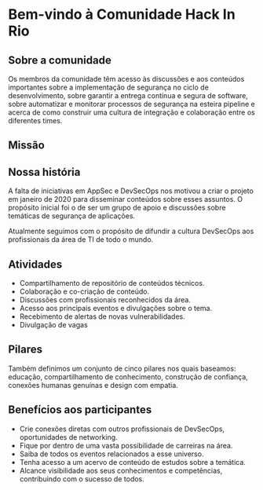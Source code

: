 # Bem-vindo à Comunidade Hack In Rio

## Sobre a comunidade

 
Os membros da comunidade têm acesso às discussões e aos conteúdos importantes sobre a implementação de segurança no ciclo de desenvolvimento, sobre garantir a entrega contínua e segura de software, sobre automatizar e monitorar processos de segurança na esteira pipeline e acerca de como construir uma cultura de integração e colaboração entre os diferentes times.

## Missão
 
## Nossa história
A falta de iniciativas em AppSec e DevSecOps nos motivou a criar o projeto em janeiro de 2020 para disseminar conteúdos sobre esses assuntos. O propósito inicial foi o de ser um grupo de apoio e discussões sobre temáticas de segurança de aplicações. 

Atualmente seguimos com o propósito de difundir a cultura DevSecOps aos profissionais da área de TI de todo o mundo.


## Atividades
- Compartilhamento de repositório de conteúdos técnicos.
- Colaboração e co-criação de conteúdo.
- Discussões com profissionais reconhecidos da área.
- Acesso aos principais eventos e divulgações sobre o tema.
- Recebimento de alertas de novas vulnerabilidades.
- Divulgação de vagas

## Pilares
Também definimos um conjunto de cinco pilares nos quais baseamos: educação, compartilhamento de conhecimento, construção de confiança, conexões humanas genuínas e design com empatia. 

## Benefícios aos participantes
- Crie conexões diretas com outros profissionais de DevSecOps, oportunidades de networking.
- Fique por dentro de uma vasta possibilidade de carreiras na área.
- Saiba de todos os eventos relacionados a esse universo.
- Tenha acesso a um acervo de conteúdo de estudos sobre a temática.
- Alcance visibilidade aos seus conhecimentos e competências, contribuindo com o sucesso de todos.
